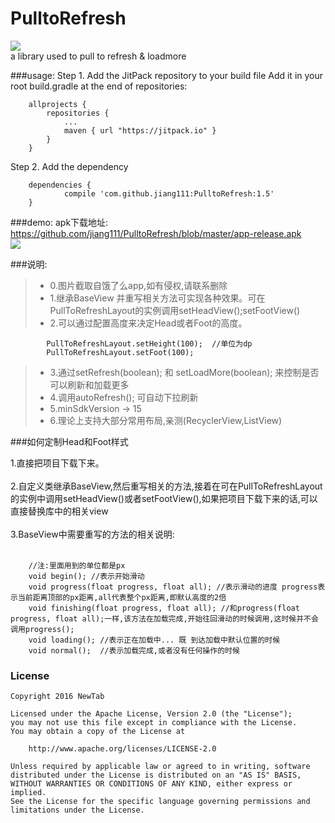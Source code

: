 # PulltoRefresh
[![](https://jitpack.io/v/jiang111/PulltoRefresh.svg)](https://jitpack.io/#jiang111/PulltoRefresh)
<br />
a library used to pull to refresh & loadmore

###usage:
Step 1. Add the JitPack repository to your build file
Add it in your root build.gradle at the end of repositories:
```
	allprojects {
		repositories {
			...
			maven { url "https://jitpack.io" }
		}
	}
```
Step 2. Add the dependency
```
	dependencies {
	        compile 'com.github.jiang111:PulltoRefresh:1.5'
	}
```


###demo:
apk下载地址: https://github.com/jiang111/PulltoRefresh/blob/master/app-release.apk <br />
![](https://raw.githubusercontent.com/jiang111/PulltoRefresh/master/art/123.gif)


###说明:
>* 0.图片截取自饿了么app,如有侵权,请联系删除
>* 1.继承BaseView 并重写相关方法可实现各种效果。可在PullToRefreshLayout的实例调用setHeadView();setFootView()
>* 2.可以通过配置高度来决定Head或者Foot的高度。
```
        PullToRefreshLayout.setHeight(100);  //单位为dp
        PullToRefreshLayout.setFoot(100);
```
>* 3.通过setRefresh(boolean); 和 setLoadMore(boolean); 来控制是否可以刷新和加载更多
>* 4.调用autoRefresh(); 可自动下拉刷新
>* 5.minSdkVersion -> 15
>* 6.理论上支持大部分常用布局,亲测(RecyclerView,ListView)

###如何定制Head和Foot样式

1.直接把项目下载下来。 <br /><br />
2.自定义类继承BaseView,然后重写相关的方法,接着在可在PullToRefreshLayout的实例中调用setHeadView()或者setFootView(),如果把项目下载下来的话,可以直接替换库中的相关view <br /><br />
3.BaseView中需要重写的方法的相关说明: <br /><br />
```
    //注:里面用到的单位都是px
    void begin(); //表示开始滑动
    void progress(float progress, float all); //表示滑动的进度 progress表示当前距离顶部的px距离,all代表整个px距离,即默认高度的2倍
    void finishing(float progress, float all); //和progress(float progress, float all);一样,该方法在加载完成,开始往回滑动的时候调用,这时候并不会调用progress();
    void loading(); //表示正在加载中... 既 到达加载中默认位置的时候
    void normal();  //表示加载完成,或者没有任何操作的时候
```



### License

    Copyright 2016 NewTab

    Licensed under the Apache License, Version 2.0 (the "License");
    you may not use this file except in compliance with the License.
    You may obtain a copy of the License at

        http://www.apache.org/licenses/LICENSE-2.0

    Unless required by applicable law or agreed to in writing, software
    distributed under the License is distributed on an "AS IS" BASIS,
    WITHOUT WARRANTIES OR CONDITIONS OF ANY KIND, either express or implied.
    See the License for the specific language governing permissions and
    limitations under the License.








